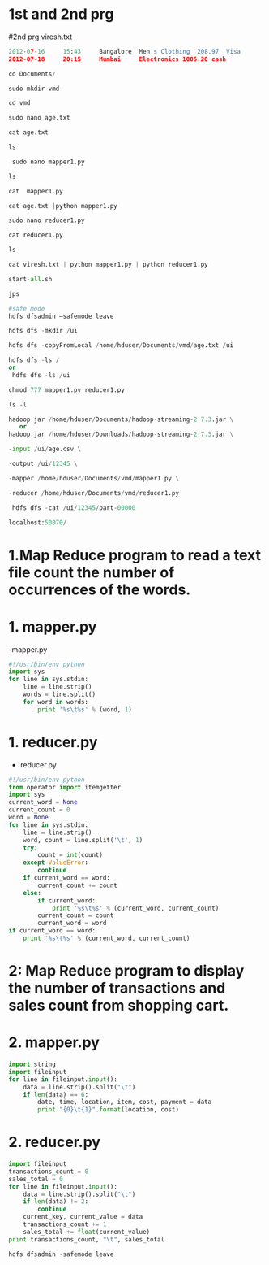 # 1st and 2nd prg
#2nd prg viresh.txt
```py
2012-07-16     15:43	 Bangalore	Men's Clothing	208.97	Visa	
2012-07-18     20:15	 Mumbai  	Electronics	1005.20	cash
```
```py
cd Documents/
```
```py
sudo mkdir vmd
```
```py
cd vmd
```
```py
sudo nano age.txt
```
```py
cat age.txt
```
```py
ls
```
```py
 sudo nano mapper1.py
```
```py
ls
```
```py
cat  mapper1.py
```
```py
cat age.txt |python mapper1.py 
```
```py
sudo nano reducer1.py
```
```py
cat reducer1.py
```
```py
ls
```
```py
cat viresh.txt | python mapper1.py | python reducer1.py 
```
```py
start-all.sh
```
```py
jps
```
```py
#safe mode
hdfs dfsadmin –safemode leave
```
```py
hdfs dfs -mkdir /ui
```
```py
hdfs dfs -copyFromLocal /home/hduser/Documents/vmd/age.txt /ui
```
```py
hdfs dfs -ls /
or
 hdfs dfs -ls /ui
```
```py
chmod 777 mapper1.py reducer1.py 
```
```py
ls -l
```
```py
hadoop jar /home/hduser/Documents/hadoop-streaming-2.7.3.jar \
   or
hadoop jar /home/hduser/Downloads/hadoop-streaming-2.7.3.jar \
```
```py
-input /ui/age.csv \
```
```py
-output /ui/12345 \
```
```py
-mapper /home/hduser/Documents/vmd/mapper1.py \
```
```py
-reducer /home/hduser/Documents/vmd/reducer1.py
```
```py
 hdfs dfs -cat /ui/12345/part-00000
```
```py
localhost:50070/
```
# 1.Map Reduce program to read a text file count the number of occurrences of the words.

# 1. mapper.py

-mapper.py

```py
#!/usr/bin/env python
import sys
for line in sys.stdin:
    line = line.strip()
    words = line.split()
    for word in words:
        print '%s\t%s' % (word, 1)

```

# 1. reducer.py

- reducer.py

```py
#!/usr/bin/env python
from operator import itemgetter
import sys
current_word = None
current_count = 0
word = None
for line in sys.stdin:
    line = line.strip()
    word, count = line.split('\t', 1)
    try:
        count = int(count)
    except ValueError:
        continue
    if current_word == word:
        current_count += count
    else:
        if current_word:
            print '%s\t%s' % (current_word, current_count)
        current_count = count
        current_word = word
if current_word == word:
    print '%s\t%s' % (current_word, current_count)

```
# 
# 2: Map Reduce program to display the number of transactions and sales count from shopping cart.

# 2. mapper.py

```py
import string
import fileinput
for line in fileinput.input():
    data = line.strip().split("\t")
    if len(data) == 6:
        date, time, location, item, cost, payment = data
        print "{0}\t{1}".format(location, cost)
```

# 2. reducer.py

```py
import fileinput
transactions_count = 0
sales_total = 0
for line in fileinput.input():
    data = line.strip().split("\t")    
    if len(data) != 2:
        continue
    current_key, current_value = data
    transactions_count += 1
    sales_total += float(current_value)
print transactions_count, "\t", sales_total

```
```py
hdfs dfsadmin -safemode leave
```
